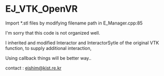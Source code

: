 # EJ_VTK_OpenVR


Import *.stl files by modifying filename path in E_Manager.cpp:85


I'm sorry that this code is not organized well.


I inherited and modified Interactor and InteractorSytle of the original VTK function, to supply additional interaction,


Using callback things will be better way..


contact : ejshim@kist.re.kr
